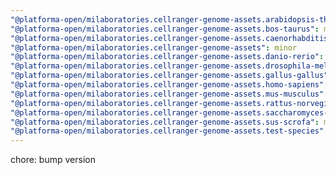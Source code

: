 ```yaml
---
"@platforma-open/milaboratories.cellranger-genome-assets.arabidopsis-thaliana": minor
"@platforma-open/milaboratories.cellranger-genome-assets.bos-taurus": minor
"@platforma-open/milaboratories.cellranger-genome-assets.caenorhabditis-elegans": minor
"@platforma-open/milaboratories.cellranger-genome-assets": minor
"@platforma-open/milaboratories.cellranger-genome-assets.danio-rerio": minor
"@platforma-open/milaboratories.cellranger-genome-assets.drosophila-melanogaster": minor
"@platforma-open/milaboratories.cellranger-genome-assets.gallus-gallus": minor
"@platforma-open/milaboratories.cellranger-genome-assets.homo-sapiens": minor
"@platforma-open/milaboratories.cellranger-genome-assets.mus-musculus": minor
"@platforma-open/milaboratories.cellranger-genome-assets.rattus-norvegicus": minor
"@platforma-open/milaboratories.cellranger-genome-assets.saccharomyces-cerevisiae": minor
"@platforma-open/milaboratories.cellranger-genome-assets.sus-scrofa": minor
"@platforma-open/milaboratories.cellranger-genome-assets.test-species": minor
---
```


chore: bump version
